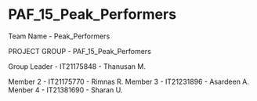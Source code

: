 # PAF_15_Peak_Performers

Team Name - Peak_Performers

PROJECT GROUP - PAF_15_Peak_Perfomers

Group Leader - IT21175848 - Thanusan M.

Member 2 - IT21175770 - Rimnas R.
Member 3 - IT21231896 - Asardeen A.
Menber 4 - IT21381690 - Sharan U.
